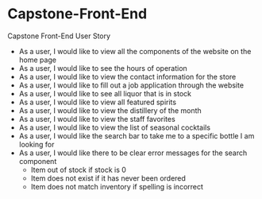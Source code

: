 # Capstone-Front-End


Capstone Front-End User Story

- As a user, I would like to view all the components of the website on the home page
- As a user, I would like to see the hours of operation
- As a user, I would like to view the contact information for the store
- As a user, I would like to fill out a job application through the website
- As a user, I would like to see all liquor that is in stock 
- As a user, I would like to view all featured spirits
- As a user, I would like to view the distillery of the month
- As a user, I would like to view the staff favorites
- As a user, I would like to view the list of seasonal cocktails
- As a user, I would like the search bar to take me to a specific bottle I am looking for
- As a user, I would like there to be clear error messages for the search component
     - Item out of stock if stock is 0
     - Item does not exist if it has never been ordered
     - Item does not match inventory if spelling is incorrect
